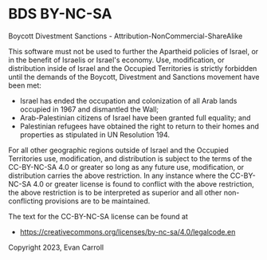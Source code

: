 BDS BY-NC-SA
====

Boycott Divestment Sanctions - Attribution-NonCommercial-ShareAlike

This software must not be used to further the Apartheid policies of Israel, or
in the benefit of Israelis or Israel's economy. Use, modification, or
distribution inside of Israel and the Occupied Territories is strictly
forbidden until the demands of the Boycott, Divestment and Sanctions movement
have been met:

* Israel has ended the occupation and colonization of all Arab lands occupied
  in 1967 and dismantled the Wall;
* Arab-Palestinian citizens of Israel have been granted full equality; and
* Palestinian refugees have obtained the right to return to their homes and
  properties as stipulated in UN Resolution 194.

For all other geographic regions outside of Israel and the Occupied Territories
use, modification, and distribution is subject to the terms of the CC-BY-NC-SA
4.0 or greater so long as any future use, modification, or distribution
carries the above restriction. In any instance where the CC-BY-NC-SA 4.0 or
greater license is found to conflict with the above restriction, the above
restriction is to be interpreted as superior and all other non-conflicting
provisions are to be maintained.

The text for the CC-BY-NC-SA license can be found at 

* https://creativecommons.org/licenses/by-nc-sa/4.0/legalcode.en

Copyright 2023, Evan Carroll
